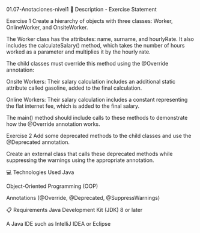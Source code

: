 01.07-Anotaciones-nivel1
📄 Description - Exercise Statement

Exercise 1
Create a hierarchy of objects with three classes: Worker, OnlineWorker, and OnsiteWorker.

The Worker class has the attributes: name, surname, and hourlyRate. It also includes the calculateSalary() method, which takes the number of hours worked as a parameter and multiplies it by the hourly rate.

The child classes must override this method using the @Override annotation:

Onsite Workers: Their salary calculation includes an additional static attribute called gasoline, added to the final calculation.

Online Workers: Their salary calculation includes a constant representing the flat internet fee, which is added to the final salary.

The main() method should include calls to these methods to demonstrate how the @Override annotation works.

Exercise 2
Add some deprecated methods to the child classes and use the @Deprecated annotation.

Create an external class that calls these deprecated methods while suppressing the warnings using the appropriate annotation.

💻 Technologies Used
Java

Object-Oriented Programming (OOP)

Annotations (@Override, @Deprecated, @SuppressWarnings)

📋 Requirements
Java Development Kit (JDK) 8 or later

A Java IDE such as IntelliJ IDEA or Eclipse



